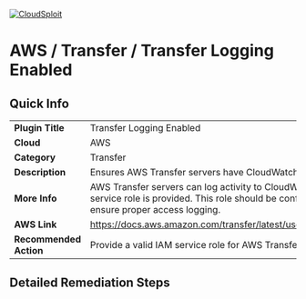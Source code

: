 [![CloudSploit](https://cloudsploit.com/img/logo-new-big-text-100.png "CloudSploit")](https://cloudsploit.com)

# AWS / Transfer / Transfer Logging Enabled

## Quick Info

| | |
|-|-|
| **Plugin Title** | Transfer Logging Enabled |
| **Cloud** | AWS |
| **Category** | Transfer |
| **Description** | Ensures AWS Transfer servers have CloudWatch logging enabled. |
| **More Info** | AWS Transfer servers can log activity to CloudWatch if a proper IAM service role is provided. This role should be configured for all servers to ensure proper access logging. |
| **AWS Link** | https://docs.aws.amazon.com/transfer/latest/userguide/monitoring.html |
| **Recommended Action** | Provide a valid IAM service role for AWS Transfer servers. |

## Detailed Remediation Steps


